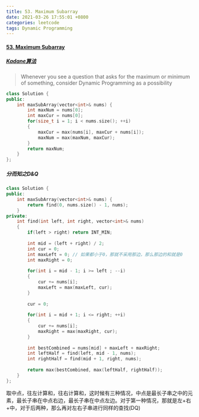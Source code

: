 ```yaml
---
title: 53. Maximum Subarray
date: 2021-03-26 17:55:01 +0800
categories: leetcode
tags: Dynamic Programming
---
```

#### [53. Maximum Subarray](https://leetcode.com/problems/maximum-subarray/)
##### [Kadane算法](https://en.wikipedia.org/wiki/Maximum_subarray_problem#Kadane's_algorithm)
> Whenever you see a question that asks for the maximum or minimum of something, consider Dynamic Programming as a possibility


```c++
class Solution {
public:
    int maxSubArray(vector<int>& nums) {
        int maxNum = nums[0];
        int maxCur = nums[0];
        for(size_t i = 1; i < nums.size(); ++i)
        {
            maxCur = max(nums[i], maxCur + nums[i]);
            maxNum = max(maxNum, maxCur);
        }
        return maxNum;
    }
};
```

##### 分而知之D&Q
```c++
class Solution {
public:
    int maxSubArray(vector<int>& nums) {
        return find(0, nums.size() - 1, nums);
    }
private:
    int find(int left, int right, vector<int>& nums)
    {
        if(left > right) return INT_MIN;
        
        int mid = (left + right) / 2;
        int cur = 0;
        int maxLeft = 0; // 如果都小于0，那就不采用那边，那么那边的和就是0
        int maxRight = 0;
        
        for(int i = mid - 1; i >= left ; --i)
        {
            cur += nums[i];
            maxLeft = max(maxLeft, cur);
        }
        
        cur = 0;
        
        for(int i = mid + 1; i <= right; ++i)
        {
            cur += nums[i];
            maxRight = max(maxRight, cur);
        }
        
        int bestCombined = nums[mid] + maxLeft + maxRight;
        int leftHalf = find(left, mid - 1, nums);
        int rightHalf = find(mid + 1, right, nums);
        
        return max(bestCombined, max(leftHalf, rightHalf));
    }
};
```

取中点，往左计算和，往右计算和，这时候有三种情况，中点是最长子串之中的元素，最长子串在中点右边，最长子串在中点左边。对于第一种情况，那就是左+右+中，对于后两种，那么再对左右子串进行同样的查找(DQ)
